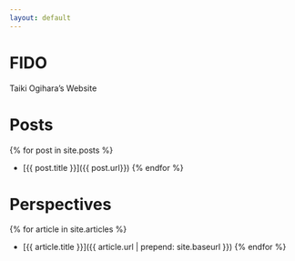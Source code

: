 ```yaml
---
layout: default
---
```


# FIDO

Taiki Ogihara’s Website

# Posts

{% for post in site.posts %} 
- [{{ post.title }}]({{ post.url}}) 
{% endfor %}

# Perspectives

{% for article in site.articles %} 
- [{{ article.title }}]({{ article.url | prepend: site.baseurl }}) 
{% endfor %}


